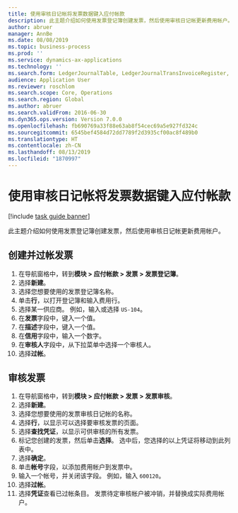 ```yaml
---
title: 使用审核日记帐将发票数据键入应付帐款
description: 此主题介绍如何使用发票登记簿创建发票，然后使用审核日记帐更新费用帐户。
author: abruer
manager: AnnBe
ms.date: 08/08/2019
ms.topic: business-process
ms.prod: ''
ms.service: dynamics-ax-applications
ms.technology: ''
ms.search.form: LedgerJournalTable, LedgerJournalTransInvoiceRegister, HcmWorkerLookUp, LedgerJournalTransApprove, LedgerJournalTransApproveFetchVouchers, LedgerTransVoucher
audience: Application User
ms.reviewer: roschlom
ms.search.scope: Core, Operations
ms.search.region: Global
ms.author: abruer
ms.search.validFrom: 2016-06-30
ms.dyn365.ops.version: Version 7.0.0
ms.openlocfilehash: fb690769a33f88e63ab8f54cec69a5e927fd324c
ms.sourcegitcommit: 6545bef4584d72dd7789f2d3935cf00ac8f489b0
ms.translationtype: HT
ms.contentlocale: zh-CN
ms.lasthandoff: 08/13/2019
ms.locfileid: "1870997"
---
```

# <a name="key-invoice-data-into-accounts-payable-using-an-approval-journal"></a>使用审核日记帐将发票数据键入应付帐款

[!include [task guide banner](../../includes/task-guide-banner.md)]

此主题介绍如何使用发票登记簿创建发票，然后使用审核日记帐更新费用帐户。

## <a name="create-and-post-and-invoice"></a>创建并过帐发票
1. 在导航窗格中，转到**模块 > 应付帐款 > 发票 > 发票登记簿**。
2. 选择**新建**。
3. 选择您想要使用的发票登记簿名称。
4. 单击**行**，以打开登记簿和输入费用行。
5. 选择某一供应商。 例如，输入或选择 `US-104`。
6. 在**发票**字段中，键入一个值。
7. 在**描述**字段中，键入一个值。
8. 在**信用**字段中，输入一个数字。
9. 在**审核人**字段中，从下拉菜单中选择一个审核人。
10. 选择**过帐**。

## <a name="approve-an-invoice"></a>审核发票
1. 在导航窗格中，转到**模块 > 应付帐款 > 发票 > 发票审核**。
2. 选择**新建**。
3. 选择您想要使用的发票审核日记帐的名称。
4. 选择**行**，以显示可以选择要审核发票的页面。
5. 选择**查找凭证**，以显示可供审核的所有发票。
6. 标记您创建的发票，然后单击**选择**。 选中后，您选择的以上凭证将移动到此列表中。  
7. 选择**确定**。
8. 单击**帐号**字段，以添加费用帐户到发票中。
9. 输入一个帐号，并关闭该字段。 例如，输入 `600120`。
10. 选择**过帐**。
11. 选择**凭证**查看已过帐条目。 发票待定审核帐户被冲销，并替换成实际费用帐户。  

